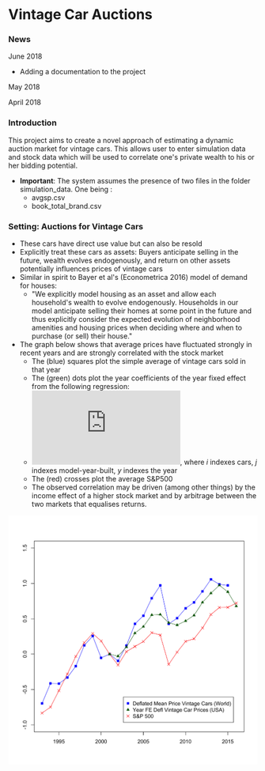 Vintage Car Auctions
=====================================

### News
June 2018
* Adding a documentation to the project

May 2018

April 2018

### Introduction

This project aims to create a novel approach of estimating a dynamic auction market for vintage cars. This allows user to enter simulation data
and stock data which will be used to correlate one's private wealth to his or her bidding potential.
* **Important**: The system assumes the presence of two files in the folder simulation_data. One being :
  * avgsp.csv
  * book_total_brand.csv


### Setting: Auctions for Vintage Cars
* These cars have direct use value but can also be resold
* Explicitly treat these cars as assets: Buyers anticipate selling in the future,
wealth evolves endogenously, and return on other assets potentially influences prices of vintage cars
* Similar in spirit to Bayer et al's (Econometrica 2016) model of demand for houses:
  * "We explicitly model housing as an asset and allow each household's wealth to evolve endogenously. Households in our model anticipate selling their homes at some point in the future and thus explicitly consider the expected evolution of neighborhood amenities and housing prices when deciding where and when to purchase (or sell) their house."
* The graph below shows that average prices have fluctuated strongly in recent years and are strongly correlated with the stock market
  * The (blue) squares plot the simple average of vintage cars sold in that year
  * The (green) dots plot the year coefficients of the year fixed effect from the following regression:
  * ![equation](http://latex.codecogs.com/gif.latex?%5Ctext%7Bln%7D%28p_%7Bi%2Ct%7D%29%20%3D%20%5Cgamma_y%20&plus;%20%5Ctheta_j%20&plus;%20%5Cepsilon_%7Bi%2Ct%7D), where *i* indexes cars, *j* indexes model-year-built, *y* indexes the year
  * The (red) crosses plot the average S&P500
  * The observed correlation may be driven (among other things) by the income effect of a higher stock market and by arbitrage between the two markets that equalises returns.

![alt text](documentation/graph.png "Correlation of average prices with the stock market")
